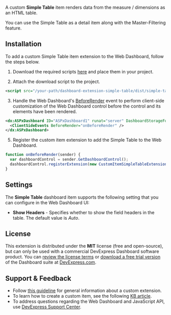 A custom **Simple Table** item renders data from the measure / dimensions as an HTML table. 

You can use the Simple Table as a detail item along with the Master-Filtering feature.

## Installation

To add a custom Simple Table item extension to the Web Dashboard, follow the steps below.

1. Download the required scripts [here](https://github.com/DevExpress/dashboard-extension-simple-table/releases) and place them in your project.

2. Attach the download script to the project.
```xml
<script src="/your-path/dashboard-extension-simple-table/dist/simple-table.min.js"></script>
```

3. Handle the Web Dashboard's [BeforeRender](https://documentation.devexpress.com/#Dashboard/DevExpressDashboardWebScriptsASPxClientDashboard_BeforeRendertopic) event to perform client-side customization of the Web Dashboard control before the control and its elements have been rendered.
```xml
<dx:ASPxDashboard ID="ASPxDashboard1" runat="server" DashboardStorageFolder="~/App_Data">
  <ClientSideEvents BeforeRender="onBeforeRender" />
</dx:ASPxDashboard>
```

5. Register the custom item extension to add the Simple Table to the Web Dashboard.

```javascript
function onBeforeRender(sender) {
  var dashboardControl = sender.GetDashboardControl();
  dashboardControl.registerExtension(new CustomItemSimpleTableExtension(dashboardControl));
}
```


## Settings
The **Simple Table** dashboard item supports the following setting that you can configure in the Web Dashboard UI:


* **Show Headers** - Specifies whether to show the field headers in the table. The default value is *Auto*.

## License

This extension is distributed under the **MIT** license (free and open-source), but can only be used with a commercial DevExpress Dashboard software product. You can [review the license terms](https://www.devexpress.com/Support/EULAs/NetComponents.xml) or [download a free trial version](https://go.devexpress.com/DevExpressDownload_UniversalTrial.aspx) of the Dashboard suite at [DevExpress.com](https://www.devexpress.com).

## Support & Feedback

* Follow [this guideline](https://www.devexpress.com/Support/Center/Question/Details/T491859) for general information about a custom extension.
* To learn how to create a custom item, see the following [KB article](https://www.devexpress.com/Support/Center/Question/Details/T491984).
* To address questions regarding the Web Dashboard and JavaScript API, use [DevExpress Support Center](https://www.devexpress.com/Support/Center).
